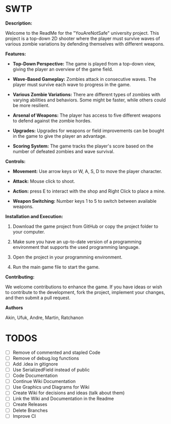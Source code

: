 # SWTP

**Description:**

Welcome to the ReadMe for the "YouAreNotSafe" university project.
This project is a top-down 2D shooter where the player must survive waves of various zombie variations by defending themselves with different weapons.

**Features:**
- **Top-Down Perspective:** The game is played from a top-down view, giving the player an overview of the game field.

- **Wave-Based Gameplay:** Zombies attack in consecutive waves. The player must survive each wave to progress in the game.

- **Various Zombie Variations:** There are different types of zombies with varying abilities and behaviors. Some might be faster, while others could be more resilient.

- **Arsenal of Weapons:** The player has access to five different weapons to defend against the zombie hordes.

- **Upgrades:** Upgrades for weapons or field improvements can be bought in the game to give the player an advantage.

- **Scoring System:** The game tracks the player's score based on the number of defeated zombies and wave survival.

**Controls:**
- **Movement:** Use arrow keys or W, A, S, D to move the player character.

- **Attack:** Mouse click to shoot.

- **Action:** press E to interact with the shop and Right Click to place a mine.

- **Weapon Switching:** Number keys 1 to 5 to switch between available weapons.

**Installation and Execution:**
1. Download the game project from GitHub or copy the project folder to your computer.

2. Make sure you have an up-to-date version of a programming environment that supports the used programming language.

3. Open the project in your programming environment.

4. Run the main game file to start the game.

**Contributing:**

We welcome contributions to enhance the game. If you have ideas or wish to contribute to the development, fork the project, implement your changes, and then submit a pull request.

**Authors**

Akin, Ufuk, Andre, Martin, Ratchanon

# TODOS
- [ ] Remove of commented and stapled Code
- [ ] Remove of debug.log functions
- [ ] Add .idea in gitignore
- [ ] Use SerializedField instead of public
- [ ] Code Documentation
- [ ] Continue Wiki Documentation
- [ ] Use Graphics und Diagrams for Wiki
- [ ] Create Wiki for decisions and ideas (talk about them)
- [ ] Link the Wiki and Documentation in the Readme
- [ ] Create Releases
- [ ] Delete Branches
- [ ] Improve CI
